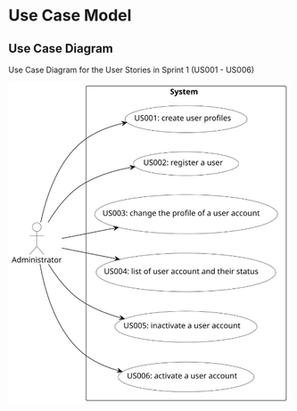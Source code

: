 # Use Case Model
## Use Case Diagram
Use Case Diagram for the User Stories in Sprint 1 (US001 - US006)

![Use Case Diagram](use_case_diagram.svg)
